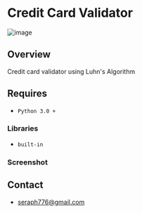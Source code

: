 # Credit Card Validator
![image](https://user-images.githubusercontent.com/72005563/182262358-b6bf74a5-04d3-41d6-8347-b150d1f29ce3.png)

## Overview
Credit card validator using Luhn's Algorithm

##  Requires
- `Python 3.0 +` 

### Libraries
- `built-in`

### Screenshot


##  Contact
- [seraph776@gmail.com]()
